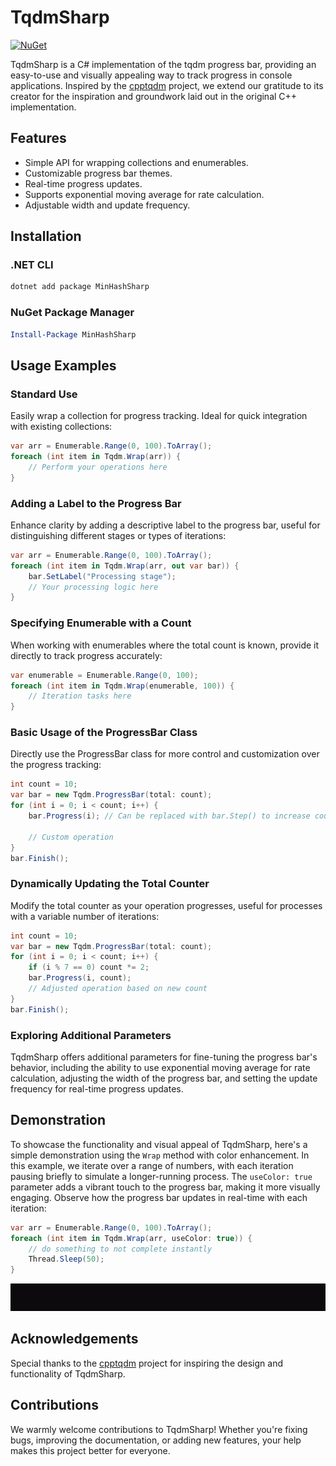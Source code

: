 # TqdmSharp

[![NuGet](https://img.shields.io/nuget/v/TqdmSharp.svg)](https://www.nuget.org/packages/TqdmSharp/)

TqdmSharp is a C# implementation of the tqdm progress bar, providing an easy-to-use and visually appealing way to track progress in console applications. Inspired by the [cpptqdm](https://github.com/aminnj/cpptqdm) project, we extend our gratitude to its creator for the inspiration and groundwork laid out in the original C++ implementation.

## Features

- Simple API for wrapping collections and enumerables.
- Customizable progress bar themes.
- Real-time progress updates.
- Supports exponential moving average for rate calculation.
- Adjustable width and update frequency.

## Installation

### .NET CLI
```bash
dotnet add package MinHashSharp
```

### NuGet Package Manager
```powershell
Install-Package MinHashSharp
```

## Usage Examples

### Standard Use
Easily wrap a collection for progress tracking. Ideal for quick integration with existing collections:
```csharp
var arr = Enumerable.Range(0, 100).ToArray();
foreach (int item in Tqdm.Wrap(arr)) {
    // Perform your operations here
}
```

### Adding a Label to the Progress Bar
Enhance clarity by adding a descriptive label to the progress bar, useful for distinguishing different stages or types of iterations:
```csharp
var arr = Enumerable.Range(0, 100).ToArray();
foreach (int item in Tqdm.Wrap(arr, out var bar)) {
    bar.SetLabel("Processing stage");
    // Your processing logic here
}
```

### Specifying Enumerable with a Count
When working with enumerables where the total count is known, provide it directly to track progress accurately:
```csharp
var enumerable = Enumerable.Range(0, 100);
foreach (int item in Tqdm.Wrap(enumerable, 100)) {
    // Iteration tasks here
}
```

### Basic Usage of the ProgressBar Class
Directly use the ProgressBar class for more control and customization over the progress tracking:
```csharp
int count = 10;
var bar = new Tqdm.ProgressBar(total: count);
for (int i = 0; i < count; i++) {
    bar.Progress(i); // Can be replaced with bar.Step() to increase counter by 1. 

    // Custom operation
}
bar.Finish();
```

### Dynamically Updating the Total Counter
Modify the total counter as your operation progresses, useful for processes with a variable number of iterations:
```csharp
int count = 10;
var bar = new Tqdm.ProgressBar(total: count);
for (int i = 0; i < count; i++) {
    if (i % 7 == 0) count *= 2;
    bar.Progress(i, count);
    // Adjusted operation based on new count
}
bar.Finish();
```

### Exploring Additional Parameters

TqdmSharp offers additional parameters for fine-tuning the progress bar's behavior, including the ability to use exponential moving average for rate calculation, adjusting the width of the progress bar, and setting the update frequency for real-time progress updates.

## Demonstration

To showcase the functionality and visual appeal of TqdmSharp, here's a simple demonstration using the `Wrap` method with color enhancement. In this example, we iterate over a range of numbers, with each iteration pausing briefly to simulate a longer-running process. The `useColor: true` parameter adds a vibrant touch to the progress bar, making it more visually engaging. Observe how the progress bar updates in real-time with each iteration:

```cs
var arr = Enumerable.Range(0, 100).ToArray();
foreach (int item in Tqdm.Wrap(arr, useColor: true)) {
    // do something to not complete instantly
    Thread.Sleep(50);
}
```
![](images/example.gif)

## Acknowledgements

Special thanks to the [cpptqdm](https://github.com/aminnj/cpptqdm) project for inspiring the design and functionality of TqdmSharp.

## Contributions

We warmly welcome contributions to TqdmSharp! Whether you're fixing bugs, improving the documentation, or adding new features, your help makes this project better for everyone.
